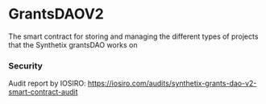 # GrantsDAOV2

The smart contract for storing and managing the different types of projects that the Synthetix grantsDAO works on

### Security

Audit report by IOSIRO: https://iosiro.com/audits/synthetix-grants-dao-v2-smart-contract-audit
